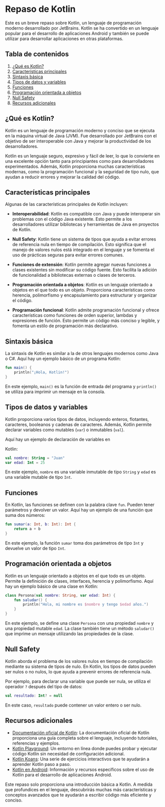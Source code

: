 # Repaso de Kotlin

Este es un breve repaso sobre Kotlin, un lenguaje de programación moderno desarrollado por JetBrains. Kotlin se ha convertido en un lenguaje popular para el desarrollo de aplicaciones Android y también se puede utilizar para desarrollar aplicaciones en otras plataformas.

## Tabla de contenidos

1. [¿Qué es Kotlin?](#qué-es-kotlin)
2. [Características principales](#características-principales)
3. [Sintaxis básica](#sintaxis-básica)
4. [Tipos de datos y variables](#tipos-de-datos-y-variables)
5. [Funciones](#funciones)
6. [Programación orientada a objetos](#programación-orientada-a-objetos)
7. [Null Safety](#null-safety)
8. [Recursos adicionales](#recursos-adicionales)

## ¿Qué es Kotlin?

Kotlin es un lenguaje de programación moderno y conciso que se ejecuta en la máquina virtual de Java (JVM). Fue desarrollado por JetBrains con el objetivo de ser interoperable con Java y mejorar la productividad de los desarrolladores.

Kotlin es un lenguaje seguro, expresivo y fácil de leer, lo que lo convierte en una excelente opción tanto para principiantes como para desarrolladores experimentados. Además, Kotlin proporciona muchas características modernas, como la programación funcional y la seguridad de tipo nulo, que ayudan a reducir errores y mejorar la calidad del código.

## Características principales

Algunas de las características principales de Kotlin incluyen:

- **Interoperabilidad**: Kotlin es compatible con Java y puede interoperar sin problemas con el código Java existente. Esto permite a los desarrolladores utilizar bibliotecas y herramientas de Java en proyectos de Kotlin.

- **Null Safety**: Kotlin tiene un sistema de tipos que ayuda a evitar errores de referencia nula en tiempo de compilación. Esto significa que el manejo de valores nulos está integrado en el lenguaje y se fomenta el uso de prácticas seguras para evitar errores comunes.

- **Funciones de extensión**: Kotlin permite agregar nuevas funciones a clases existentes sin modificar su código fuente. Esto facilita la adición de funcionalidad a bibliotecas externas o clases de terceros.

- **Programación orientada a objetos**: Kotlin es un lenguaje orientado a objetos en el que todo es un objeto. Proporciona características como herencia, polimorfismo y encapsulamiento para estructurar y organizar el código.

- **Programación funcional**: Kotlin admite programación funcional y ofrece características como funciones de orden superior, lambdas y expresiones de función. Esto permite un código más conciso y legible, y fomenta un estilo de programación más declarativo.

## Sintaxis básica

La sintaxis de Kotlin es similar a la de otros lenguajes modernos como Java o C#. Aquí hay un ejemplo básico de un programa Kotlin:

```kotlin
fun main() {
    println("¡Hola, Kotlin!")
}
```

En este ejemplo, `main()` es la función de entrada del programa y `println()` se utiliza para imprimir un mensaje en la consola.

## Tipos de datos y variables

Kotlin proporciona varios tipos de datos, incluyendo enteros, flotantes, caracteres, booleanos y cadenas de caracteres. Además, Kotlin permite declarar variables como mutables (`var`) o inmutables (`val`).

Aquí hay un ejemplo de declaración de variables en

 Kotlin:

```kotlin
val nombre: String = "Juan"
var edad: Int = 25
```

En este ejemplo, `nombre` es una variable inmutable de tipo `String` y `edad` es una variable mutable de tipo `Int`.

## Funciones

En Kotlin, las funciones se definen con la palabra clave `fun`. Pueden tener parámetros y devolver un valor. Aquí hay un ejemplo de una función que suma dos números:

```kotlin
fun sumar(a: Int, b: Int): Int {
    return a + b
}
```

En este ejemplo, la función `sumar` toma dos parámetros de tipo `Int` y devuelve un valor de tipo `Int`.

## Programación orientada a objetos

Kotlin es un lenguaje orientado a objetos en el que todo es un objeto. Permite la definición de clases, interfaces, herencia y polimorfismo. Aquí hay un ejemplo básico de una clase en Kotlin:

```kotlin
class Persona(val nombre: String, var edad: Int) {
    fun saludar() {
        println("Hola, mi nombre es $nombre y tengo $edad años.")
    }
}
```

En este ejemplo, se define una clase `Persona` con una propiedad `nombre` y una propiedad mutable `edad`. La clase también tiene un método `saludar()` que imprime un mensaje utilizando las propiedades de la clase.

## Null Safety

Kotlin aborda el problema de los valores nulos en tiempo de compilación mediante su sistema de tipos de nulo. En Kotlin, los tipos de datos pueden ser nulos o no nulos, lo que ayuda a prevenir errores de referencia nula.

Por ejemplo, para declarar una variable que puede ser nula, se utiliza el operador `?` después del tipo de datos:

```kotlin
val resultado: Int? = null
```

En este caso, `resultado` puede contener un valor entero o ser nulo.

## Recursos adicionales

- [Documentación oficial de Kotlin](https://kotlinlang.org/docs/): La documentación oficial de Kotlin proporciona una guía completa sobre el lenguaje, incluyendo tutoriales, referencias y ejemplos.
- [Kotlin Playground](https://play.kotlinlang.org/): Un entorno en línea donde puedes probar y ejecutar código Kotlin sin necesidad de configuración adicional.
- [Kotlin Koans](https://kotlinlang.org/docs/tutorials/koans.html): Una serie de ejercicios interactivos que te ayudarán a aprender Kotlin paso a paso.
- [Kotlin en Android](https://developer.android.com/kotlin): Información y recursos específicos sobre el uso de Kotlin para el desarrollo de aplicaciones Android.

Este repaso solo proporciona una introducción básica a Kotlin. A medida que profundices en el lenguaje, descubrirás muchas más características y conceptos avanzados que te ayudarán a escribir código más eficiente y conciso.
